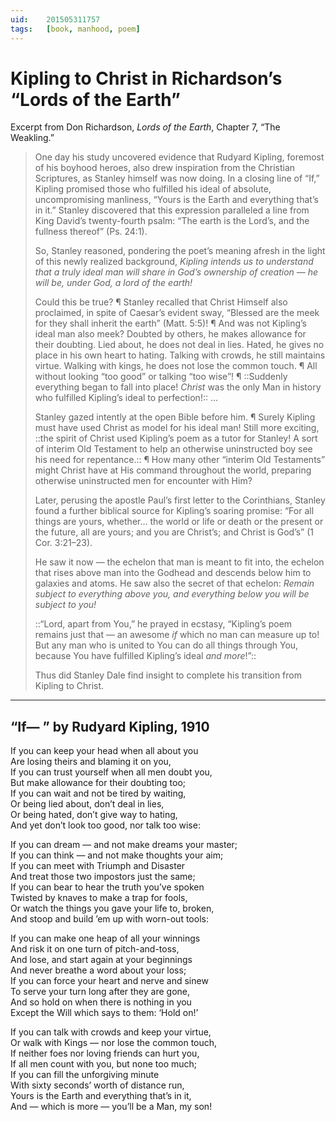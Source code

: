 ```yaml
---
uid:	201505311757
tags:	[book, manhood, poem]
---
```


# Kipling to Christ in Richardson’s “Lords of the Earth”

Excerpt from Don Richardson, *Lords of the Earth*, Chapter 7, “The Weakling.”

> One day his study uncovered evidence that Rudyard Kipling, foremost of his boyhood heroes, also drew inspiration from the Christian Scriptures, as Stanley himself was now doing. In a closing line of “If,” Kipling promised those who fulfilled his ideal of absolute, uncompromising manliness, “Yours is the Earth and everything that’s in it.” Stanley discovered that this expression paralleled a line from King David’s twenty-fourth psalm: “The earth is the Lord’s, and the fullness thereof” (Ps. 24:1).
> 
> So, Stanley reasoned, pondering the poet’s meaning afresh in the light of this newly realized background, *Kipling intends us to understand that a truly ideal man will share in God’s ownership of creation — he will be, under God, a lord of the earth!*
> 
> Could this be true? ¶ Stanley recalled that Christ Himself also proclaimed, in spite of Caesar’s evident sway, “Blessed are the meek for they shall inherit the earth” (Matt. 5:5)! ¶ And was not Kipling’s ideal man also meek? Doubted by others, he makes allowance for their doubting. Lied about, he does not deal in lies. Hated, he gives no place in his own heart to hating. Talking with crowds, he still maintains virtue. Walking with kings, he does not lose the common touch. ¶ All without looking “too good” or talking “too wise”! ¶ ::Suddenly everything began to fall into place! <em>Christ</em> was the only Man in history who fulfilled Kipling’s ideal to perfection!:: …
> 
> Stanley gazed intently at the open Bible before him. ¶ Surely Kipling must have used Christ as model for his ideal man! Still more exciting, ::the spirit of Christ used Kipling’s poem as a tutor for Stanley! A sort of interim Old Testament to help an otherwise uninstructed boy see his need for repentance.:: ¶ How many other “interim Old Testaments” might Christ have at His command throughout the world, preparing otherwise uninstructed men for encounter with Him?
> 
> Later, perusing the apostle Paul’s first letter to the Corinthians, Stanley found a further biblical source for Kipling’s soaring promise: “For all things are yours, whether… the world or life or death or the present or the future, all are yours; and you are Christ’s; and Christ is God’s” (1 Cor. 3:21–23).
> 
> He saw it now — the echelon that man is meant to fit into, the echelon that rises above man into the Godhead and descends below him to galaxies and atoms. He saw also the secret of that echelon: *Remain subject to everything above you, and everything below you will be subject to you!*
> 
> ::“Lord, apart from You,” he prayed in ecstasy, “Kipling’s poem remains just that — an awesome <em>if</em> which no man can measure up to! But any man who is united to You can do all things through You, because You have fulfilled Kipling’s ideal <em>and more</em>!”::
> 
> Thus did Stanley Dale find insight to complete his transition from Kipling to Christ.

---- 

## “If— ” by Rudyard Kipling, 1910

If you can keep your head when all about you  
Are losing theirs and blaming it on you,  
If you can trust yourself when all men doubt you,  
But make allowance for their doubting too;  
If you can wait and not be tired by waiting,  
Or being lied about, don’t deal in lies,  
Or being hated, don’t give way to hating,  
And yet don’t look too good, nor talk too wise:

If you can dream — and not make dreams your master;  
If you can think — and not make thoughts your aim;  
If you can meet with Triumph and Disaster  
And treat those two impostors just the same;  
If you can bear to hear the truth you’ve spoken  
Twisted by knaves to make a trap for fools,  
Or watch the things you gave your life to, broken,  
And stoop and build ’em up with worn-out tools:

If you can make one heap of all your winnings  
And risk it on one turn of pitch-and-toss,  
And lose, and start again at your beginnings  
And never breathe a word about your loss;  
If you can force your heart and nerve and sinew  
To serve your turn long after they are gone,  
And so hold on when there is nothing in you  
Except the Will which says to them: ‘Hold on!’

If you can talk with crowds and keep your virtue,  
Or walk with Kings — nor lose the common touch,  
If neither foes nor loving friends can hurt you,  
If all men count with you, but none too much;  
If you can fill the unforgiving minute  
With sixty seconds’ worth of distance run,  
Yours is the Earth and everything that’s in it,  
And — which is more — you’ll be a Man, my son!
